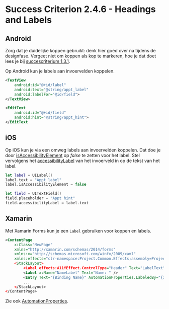 # Success Criterion 2.4.6 - Headings and Labels
## Android

Zorg dat je duidelijke koppen gebruikt: denk hier goed over na tijdens de designfase. Vergeet niet om koppen als kop te markeren, hoe je dat doet lees je bij [succescriterium 1.3.1](1.3.1.md).

Op Android kun je labels aan invoervelden koppelen.

```xml
<TextView
    android:id="@+id/label"
    android:text="@string/appt_label"
    android:labelFor="@id/field">
</TextView>

<EditText
    android:id="@+id/field"
    android:hint="@string/appt_hint">
</EditText
```
## iOS

Op iOS kun je via een omweg labels aan invoervelden koppelen. Dat doe je door [isAccessibilityElement](https://developer.apple.com/documentation/objectivec/nsobject/1615141-isaccessibilityelement) op _false_ te zetten voor het label. Stel vervolgens het [accessibilityLabel](https://developer.apple.com/documentation/objectivec/nsobject/1615181-accessibilitylabel) van het invoerveld in op de tekst van het label.

```swift
let label = UILabel()
label.text = "Appt label"
label.isAccessibilityElement = false

let field = UITextField()
field.placeholder = "Appt hint"
field.accessibilityLabel = label.text
```
## Xamarin

Met Xamarin Forms kun je een `Label` gebruiken voor koppen en labels.

```xml
<ContentPage
    x:Class="NewPage"
    xmlns="http://xamarin.com/schemas/2014/forms"
    xmlns:x="http://schemas.microsoft.com/winfx/2009/xaml"
    xmlns:effects="clr-namespace:Project.Common.Effects;assembly=Project.Common"
    <StackLayout>
        <Label effects:A11YEffect.ControlType="Header" Text="LabelText"/>
        <Label x:Name="NameLabel" Text="Name: " />
        <Entry Text="{Binding Name}" AutomationProperties.LabeledBy="{x:Reference NameLabel}" />    
        ...
    </StackLayout>
</ContentPage>
```

Zie ook [AutomationProperties](https://docs.microsoft.com/en-us/xamarin/xamarin-forms/app-fundamentals/accessibility/automation-properties).
